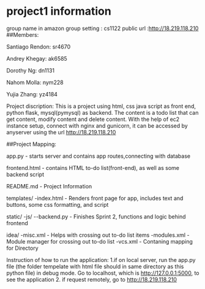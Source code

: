 # project1 information

group name in amazon group setting : cs1122
public url :http://18.219.118.210
##Members:

Santiago Rendon: sr4670

Andrey Khegay: ak6585

Dorothy Ng: dn1131

Nahom Molla: nym228

Yujia Zhang: yz4184

Project discription: This is a project using html, css java script as front end, python flask, mysql(pymysql) as backend. The content is a todo list that can get content, modify content and delete content. With the help of ec2 instance setup, connect with nginx and gunicorn, it can be accessed by anyserver using the url http://18.219.118.210

##Project Mapping:

app.py - starts server and contains app routes,connecting with database

frontend.html - contains HTML to-do list(front-end), as well as some backend script

README.md - Project Information


templates/
-index.html - Renders front page for app, includes text and buttons, some css formatting, and script
        
static/
-js/
--backend.py - Finishes Sprint 2, functions and logic behind frontend
        
idea/
-misc.xml - Helps with crossing out to-do list items
-modules.xml - Module manager for crossing out to-do list
-vcs.xml - Contaning mapping for Directory
      
Instruction of how to run the application:
1.if on local server, run the app.py file (the folder tempelate with html file should in same directory as this python file) in debug mode. Go to localhost, which is http://127.0.0.1:5000, to see the application
2. if request remotely, go to http://18.219.118.210
